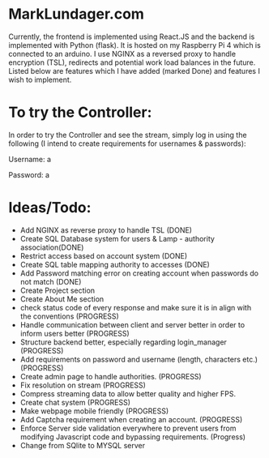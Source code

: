 # MarkLundager.com

Currently, the frontend is implemented using React.JS and the backend is implemented with Python (flask). It is hosted on my Raspberry Pi 4 which is
connected to an arduino. I use NGINX as a reversed proxy to handle encryption (TSL), redirects and potential work load balances in the future. Listed below are features which I have added (marked Done)
and features I wish to implement.


# To try the Controller:

In order to try the Controller and see the stream, simply log in using the following (I intend to create requirements for usernames & passwords):

Username: a

Password: a


# Ideas/Todo:

- Add NGINX as reverse proxy to handle TSL (DONE)
- Create SQL Database system for users & Lamp - authority association(DONE)
- Restrict access based on account system (DONE)
- Create SQL table mapping authority to accesses (DONE)
- Add Password matching error on creating account when passwords do not match (DONE)
- Create Project section
- Create About Me section
- check status code of every response and make sure it is in align with the conventions (PROGRESS)
- Handle communication between client and server better in order to inform users better  (PROGRESS)
- Structure backend better, especially regarding login_manager  (PROGRESS)
- Add requirements on password and username (length, characters etc.)  (PROGRESS)
- Create admin page to handle authorities.  (PROGRESS)
- Fix resolution on stream  (PROGRESS)
- Compress streaming data to allow better quality and higher FPS.
- Create chat system (PROGRESS)
- Make webpage mobile friendly (PROGRESS)
- Add Captcha requirement when creating an account. (PROGRESS)
- Enforce Server side validation everywhere to prevent users from modifying Javascript code and bypassing requirements. (Progress)
- Change from SQlite to MYSQL server
